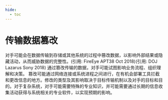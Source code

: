 ```yaml
---
hide:
  - toc
---
```


# 传输数据篡改

对手可能会在数据传输到存储或其他系统的过程中篡改数据，以影响外部结果或隐藏活动，从而威胁数据的完整性。(引用: FireEye APT38 Oct 2018)(引用: DOJ Lazarus Sony 2018) 通过篡改传输的数据，对手可能试图影响业务流程、组织理解和决策。  篡改可能通过网络连接或系统进程之间进行，在有机会部署工具拦截和更改信息的地方。修改的类型及其影响取决于目标传输机制以及对手的目标和目的。对于复杂系统，对手可能需要特殊的专业知识，并可能需要通过长期的信息收集活动获得与系统相关的专业软件，以实现预期的影响。
